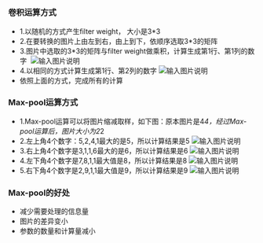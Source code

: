 # 

### 卷积运算方式
* 1.以随机的方式产生filter weight， 大小是3*3
* 2.在要转换的图片上由左到右，由上到下，依顺序选取3*3的矩阵
* 3.图片中选取的3*3的矩阵与filter weight做乘积，计算生成第1行、第1列的数字
  ![输入图片说明](https://github.com/xxbb1234021/deep-learning/blob/master/img/cnn_1.png "在这里输入图片标题")
* 4.以相同的方式计算生成第1行、第2列的数字
  ![输入图片说明](https://github.com/xxbb1234021/deep-learning/blob/master/img/cnn_2.png "在这里输入图片标题")
* 依照上面的方式，完成所有的计算
  

### Max-pool运算方式
* 1.Max-pool运算可以将图片缩减取样，如下图：原本图片是4*4，经过Max-pool运算后，图片大小为2*2
* 2.左上角4个数字：5,2,4,1最大的是5，所以计算结果是5
  ![输入图片说明](https://github.com/xxbb1234021/deep-learning/blob/master/img/cnn_3.png "在这里输入图片标题")
* 3.右上角4个数字是3,1,1,6最大的是6，所以计算结果是6
  ![输入图片说明](https://github.com/xxbb1234021/deep-learning/blob/master/img/cnn_4.png "在这里输入图片标题")
* 4.左下角4个数字是7,8,1,1最大值是8，所以计算结果是8
  ![输入图片说明](https://github.com/xxbb1234021/deep-learning/blob/master/img/cnn_5.png "在这里输入图片标题")
* 5.右下角4个数字是2,9,1,1最大值是9，所以计算结果是9
  ![输入图片说明](https://github.com/xxbb1234021/deep-learning/blob/master/img/cnn_6.png "在这里输入图片标题")

### Max-pool的好处
* 减少需要处理的信息量
* 图片的差异变小
* 参数的数量和计算量减小
